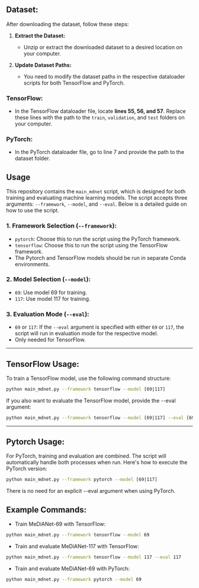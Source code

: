 ## Dataset:
After downloading the dataset, follow these steps:

1. **Extract the Dataset:**
   - Unzip or extract the downloaded dataset to a desired location on your computer.

2. **Update Dataset Paths:**
   - You need to modify the dataset paths in the respective dataloader scripts for both TensorFlow and PyTorch.

### TensorFlow:
- In the TensorFlow dataloader file, locate **lines 55, 56, and 57**. Replace these lines with the path to the `train`, `validation`, and `test` folders on your computer.

### PyTorch:
- In the PyTorch dataloader file, go to line 7 and provide the path to the dataset folder.


## Usage
This repository contains the `main_mdnet` script, which is designed for both training and evaluating machine learning models. The script accepts three arguments: `--framework`, `--model`, and `--eval`. Below is a detailed guide on how to use the script.

### 1. Framework Selection (`--framework`):
- `pytorch`: Choose this to run the script using the PyTorch framework.
- `tensorflow`: Choose this to run the script using the TensorFlow framework.
- The Pytorch and TensorFlow models should be run in separate Conda environments.

### 2. Model Selection (`--model`):
- `69`: Use model 69 for training.
- `117`: Use model 117 for training.

### 3. Evaluation Mode (`--eval`):
- `69` or `117`: If the `--eval` argument is specified with either `69` or `117`, the script will run in evaluation mode for the respective model.
- Only needed for TensorFlow.

---

## TensorFlow Usage:
To train a TensorFlow model, use the following command structure:

```bash
python main_mdnet.py --framework tensorflow --model [69|117]
```
If you also want to evaluate the TensorFlow model, provide the --eval argument:
```bash
python main_mdnet.py --framework tensorflow --model [69|117] --eval [69|117]
```

---

## Pytorch Usage:
For PyTorch, training and evaluation are combined. The script will automatically handle both processes when run. Here's how to execute the PyTorch version:

```bash
python main_mdnet.py --framework pytorch --model [69|117]
```
There is no need for an explicit --eval argument when using PyTorch.


## Example Commands:
- Train MeDiANet-69 with TensorFlow:
```bash
python main_mdnet.py --framework tensorflow --model 69
```

- Train and evaluate MeDiANet-117 with TensorFlow: 
```bash
python main_mdnet.py --framework tensorflow --model 117 --eval 117
```

- Train and evaluate MeDiANet-69 with PyTorch:
```bash
python main_mdnet.py --framework pytorch --model 69
```
